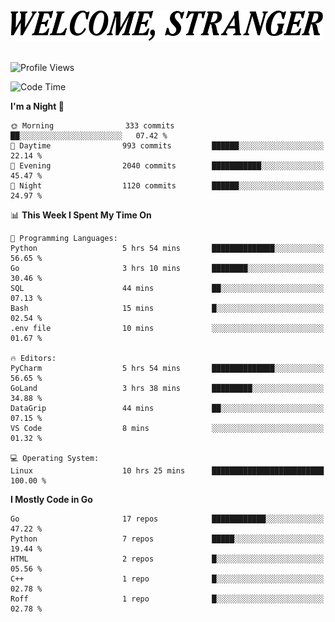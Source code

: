 <div>
  <picture>
    <source media="(prefers-color-scheme: dark)" srcset="./headers/welcome_white.png">
    <img alt="WELCOME, STRANGER" src="./headers/welcome.png" width="500">
  </picture>
</div>

<br>

![Profile Views](https://komarev.com/ghpvc/?username=darleet&color=blue)

<!--START_SECTION:waka-->
![Code Time](http://img.shields.io/badge/Code%20Time-829%20hrs%204%20mins-blue)

**I'm a Night 🦉** 

```text
🌞 Morning                333 commits         ██░░░░░░░░░░░░░░░░░░░░░░░   07.42 % 
🌆 Daytime                993 commits         ██████░░░░░░░░░░░░░░░░░░░   22.14 % 
🌃 Evening                2040 commits        ███████████░░░░░░░░░░░░░░   45.47 % 
🌙 Night                  1120 commits        ██████░░░░░░░░░░░░░░░░░░░   24.97 % 
```


📊 **This Week I Spent My Time On** 

```text
💬 Programming Languages: 
Python                   5 hrs 54 mins       ██████████████░░░░░░░░░░░   56.65 % 
Go                       3 hrs 10 mins       ████████░░░░░░░░░░░░░░░░░   30.46 % 
SQL                      44 mins             ██░░░░░░░░░░░░░░░░░░░░░░░   07.13 % 
Bash                     15 mins             █░░░░░░░░░░░░░░░░░░░░░░░░   02.54 % 
.env file                10 mins             ░░░░░░░░░░░░░░░░░░░░░░░░░   01.67 % 

🔥 Editors: 
PyCharm                  5 hrs 54 mins       ██████████████░░░░░░░░░░░   56.65 % 
GoLand                   3 hrs 38 mins       █████████░░░░░░░░░░░░░░░░   34.88 % 
DataGrip                 44 mins             ██░░░░░░░░░░░░░░░░░░░░░░░   07.15 % 
VS Code                  8 mins              ░░░░░░░░░░░░░░░░░░░░░░░░░   01.32 % 

💻 Operating System: 
Linux                    10 hrs 25 mins      █████████████████████████   100.00 % 
```

**I Mostly Code in Go** 

```text
Go                       17 repos            ████████████░░░░░░░░░░░░░   47.22 % 
Python                   7 repos             █████░░░░░░░░░░░░░░░░░░░░   19.44 % 
HTML                     2 repos             █░░░░░░░░░░░░░░░░░░░░░░░░   05.56 % 
C++                      1 repo              █░░░░░░░░░░░░░░░░░░░░░░░░   02.78 % 
Roff                     1 repo              █░░░░░░░░░░░░░░░░░░░░░░░░   02.78 % 
```




<!--END_SECTION:waka-->
